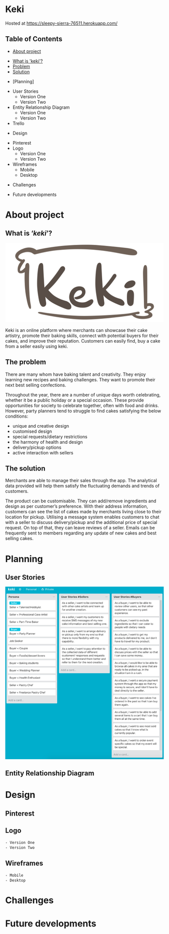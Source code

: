 # Keki

Hosted at https://sleepy-sierra-76511.herokuapp.com/

## Table of Contents

- [About project](#about-project)
* [What is 'keki'?](#What-is-keki?)
* [Problem](#Problem)
* [Solution](#Solution)

- [Planning]
* User Stories
    - Version One
    - Version Two
* Entity Relationship Diagram
    - Version One
    - Version Two
* Trello

- Design
* Pinterest
* Logo
    - Version One
    - Version Two
* Wireframes
    - Mobile
    - Desktop

- Challenges

- Future developments

# About project

## What is ‘*keki*’?

![logo](app/assets/images/Keki.png)

Keki is an online platform where merchants can showcase their cake artistry, promote their baking skills, connect with potential buyers for their cakes, and improve their reputation. Customers can easily find, buy a cake from a seller easily using keki.

## The problem

There are many whom have baking talent and creativity. They enjoy learning new recipes and baking challenges. They want to promote their next best selling confections.

Throughout the year, there are a number of unique days worth celebrating, whether it be a public holiday or a special occasion. These provide opportunities for society to celebrate together, often with food and drinks. However, party planners tend to struggle to find cakes satisfying the below conditions:

- unique and creative design
- customised design
- special requests/dietary restrictions
- the harmony of health and design 
- delivery/pickup options
- active interaction with sellers

## The solution 

Merchants are able to manage their sales through the app. The analytical data provided will help them satisfy the fluctuating demands and trends of customers.

The product can be customisable. They can add/remove ingredients and design as per customer’s preference. With their address information, customers can see the list of cakes made by merchants living close to their location for pickup. Utilising a message system enables customers to chat with a seller to discuss delivery/pickup and the additional price of special request. On top of that, they can leave reviews of a seller. Emails can be frequently sent to members regarding any update of new cakes and best selling cakes. 

# Planning

## User Stories
![User Stories](app/assets/images/user_stories.png)

## Entity Relationship Diagram

# Design

## Pinterest

## Logo
    - Version One
    - Version Two
## Wireframes
    - Mobile
    - Desktop

# Challenges

# Future developments
